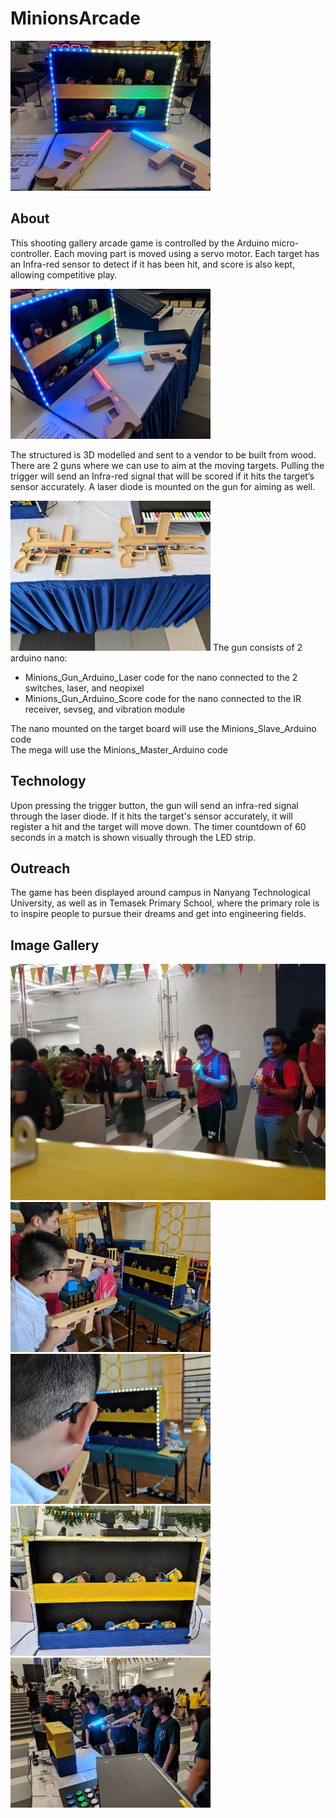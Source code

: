# MinionsArcade

![Alt text](./Pictures/Display.jpg)

## About
This shooting gallery arcade game is controlled by the Arduino micro-controller. Each moving part is moved using a servo motor. Each target has an Infra-red sensor to detect if it has been hit, and score is also kept, allowing competitive play. 

![Alt text](./Pictures/Display_2.jpg)

The structured is 3D modelled and sent to a vendor to be built from wood. There are 2 guns where we can use to aim at the moving targets. Pulling the trigger will send an Infra-red signal that will be scored if it hits the target’s sensor accurately. A laser diode is mounted on the gun for aiming as well. 

![Alt text](./Pictures/Insides.jpg)
The gun consists of 2 arduino nano:  
* Minions_Gun_Arduino_Laser code for the nano connected to the 2 switches, laser, and neopixel  
* Minions_Gun_Arduino_Score code for the nano connected to the IR receiver, sevseg, and vibration module  

The nano mounted on the target board will use the Minions_Slave_Arduino code  
The mega will use the Minions_Master_Arduino code  

## Technology
Upon pressing the trigger button, the gun will send an infra-red signal through the laser diode. If it hits the target's sensor accurately, it will register a hit and the target will move down. The timer countdown of 60 seconds in a match is shown visually through the LED strip.

## Outreach
The game has been displayed around campus in Nanyang Technological University, as well as in Temasek Primary School, where the primary role is to inspire people to pursue their dreams and get into engineering fields. 

## Image Gallery
![Alt text](./Pictures/Minions_1.jpg)
![Alt text](./Pictures/Minions_2.jpg)
![Alt text](./Pictures/Minions_3.jpg)
![Alt text](./Pictures/Minions_4.jpg)
![Alt text](./Pictures/Minions_5.jpg)